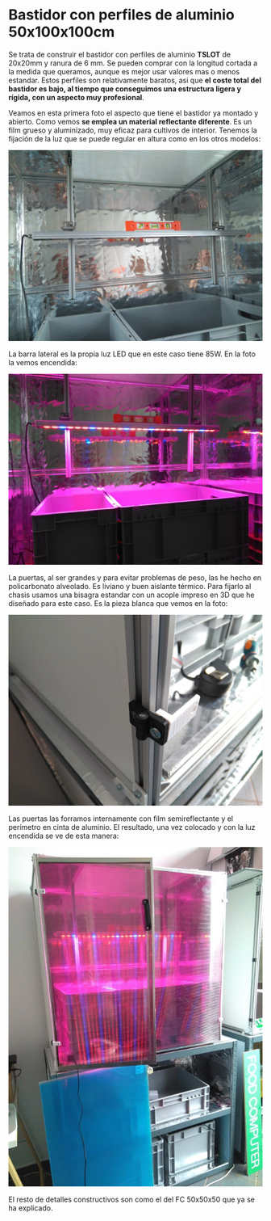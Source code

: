 # Bastidor con perfiles de aluminio 50x100x100cm

Se trata de construir el bastidor con perfiles de aluminio **TSLOT** de 20x20mm y ranura de 6 mm. Se pueden comprar con  la longitud cortada a la medida que queramos, aunque es mejor usar valores mas o menos estandar. Estos perfiles son relativamente baratos, asi que **el coste total del bastidor es bajo, al tiempo que conseguimos una estructura ligera y rígida, con un aspecto muy profesional**.

Veamos en esta primera foto el aspecto que tiene el bastidor ya montado y abierto. Como vemos **se emplea un material reflectante diferente**.
Es un film grueso y aluminizado, muy eficaz para cultivos de interior. Tenemos la fijación de la luz que se puede regular en altura como en los otros modelos:

![Interior](Imagenes/tslot_200_barra_fijacion_led.jpg)

La barra lateral es la propia luz LED que en este caso tiene 85W. En la foto la vemos encendida:

![Encendido](Imagenes/tslot_200_led_on.jpg)

La puertas, al ser grandes y para evitar problemas de peso, las he hecho en policarbonato alveolado. Es liviano y buen aislante térmico. Para fijarlo al chasis usamos una bisagra estandar con un acople impreso en 3D que he diseñado para este caso. Es la pieza blanca que vemos en la foto:

![Puerta_bisagra](Imagenes/tslot_200_bisagra.jpg)

Las puertas las forramos internamente con film semireflectante y el perímetro en cinta de aluminio. El resultado, una vez colocado y con la luz encendida se ve de esta manera:

![Terminado](Imagenes/tslot_200_led_on_3.jpg)

El resto de detalles constructivos son como el del FC 50x50x50 que ya se ha explicado.


